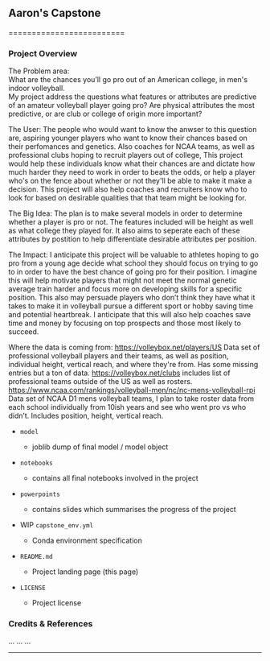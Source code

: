 ## Aaron's Capstone
=========================

### Project Overview  
The Problem area:	
What are the chances you’ll go pro out of an American college, in men's indoor volleyball.	
My project address the questions what features or attributes are predictive of an amateur volleyball player going pro? Are
physical attributes the most predictive, or are club or college of origin more important?
	

The User:
The people who would want to know the anwser to this question are, aspiring younger players who want to know their chances based on their perfomances and genetics.
Also coaches for NCAA teams, as well as professional clubs hoping to recruit players out of college,
This project would help these individuals know what their chances are and dictate how much harder they need to work in order to beats the odds, or help a player who's on the fence about whether or not they'll be able to make it make a decision. 
This project will also help coaches and recruiters know who to look for based on desirable qualities that that team might be looking for. 

The Big Idea:
The plan is to make several models in order to determine whether a player is pro or not. The features included will be height as well as what college they played for. It also aims to seperate each of these attributes by postition to help differentiate desirable attributes per position.

The Impact:
I anticipate this project will be valuable to athletes hoping to go pro from a young age decide what school they should focus on trying to go to in order to have the best chance of going pro for their position. I imagine this will help motivate players that might not meet the normal genetic average train harder and focus more on developing skills for a specific position.
This also may persuade players who don’t think they have what it takes to make it in volleyball pursue a different sport or hobby saving time and potential heartbreak.
I anticipate that this will also help coaches save time and money by focusing on top prospects and those most likely to succeed.

Where the data is coming from:
https://volleybox.net/players/US
Data set of professional volleyball players and their teams, as well as position, individual height, vertical reach, and where they're from. Has some missing entries but a ton of data.
https://volleybox.net/clubs
includes list of professional teams outside of the US as well as rosters.
https://www.ncaa.com/rankings/volleyball-men/nc/nc-mens-volleyball-rpi
Data set of NCAA D1 mens volleyball teams, I plan to take roster data from each school individually from 10ish years and see who went pro vs who didn’t. Includes position, height, vertical reach.


* `model`
    - joblib dump of final model / model object

* `notebooks`
    - contains all final notebooks involved in the project

* `powerpoints`
    - contains slides which summarises the progress of the project

* WIP `capstone_env.yml`
    - Conda environment specification

* `README.md`
    - Project landing page (this page)

* `LICENSE`
    - Project license

### Credits & References

...
...
...

--------
